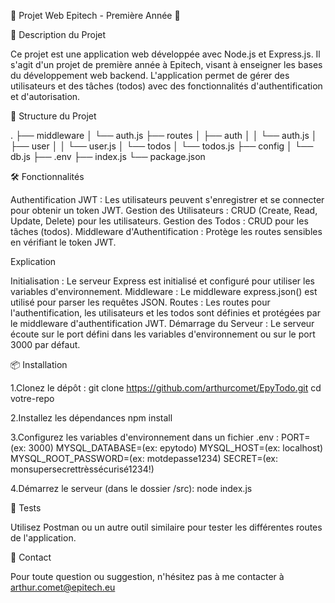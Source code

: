 🌟 Projet Web Epitech - Première Année 🌟



🚀 Description du Projet

Ce projet est une application web développée avec Node.js et Express.js. Il s'agit d'un projet de première année à Epitech, visant à 
enseigner les bases du développement web backend. L'application permet de gérer des utilisateurs et des tâches (todos) avec des fonctionnalités 
d'authentification et d'autorisation.

📂 Structure du Projet

.
├── middleware
│   └── auth.js
├── routes
│   ├── auth
│   │   └── auth.js
│   ├── user
│   │   └── user.js
│   └── todos
│       └── todos.js
├── config
│   └── db.js
├── .env
├── index.js
└── package.json


🛠️ Fonctionnalités

Authentification JWT : Les utilisateurs peuvent s'enregistrer et se connecter pour obtenir un token JWT.
Gestion des Utilisateurs : CRUD (Create, Read, Update, Delete) pour les utilisateurs.
Gestion des Todos : CRUD pour les tâches (todos).
Middleware d'Authentification : Protège les routes sensibles en vérifiant le token JWT.

Explication

Initialisation : Le serveur Express est initialisé et configuré pour utiliser les variables d'environnement.
Middleware : Le middleware express.json() est utilisé pour parser les requêtes JSON.
Routes : Les routes pour l'authentification, les utilisateurs et les todos sont définies et protégées par le middleware d'authentification JWT.
Démarrage du Serveur : Le serveur écoute sur le port défini dans les variables d'environnement ou sur le port 3000 par défaut.

📦 Installation

1.Clonez le dépôt :
git clone https://github.com/arthurcomet/EpyTodo.git
cd votre-repo

2.Installez les dépendances
npm install

3.Configurez les variables d'environnement dans un fichier .env :
PORT=(ex: 3000)
MYSQL_DATABASE=(ex: epytodo)
MYSQL_HOST=(ex: localhost)
MYSQL_ROOT_PASSWORD=(ex: motdepasse1234)
SECRET=(ex: monsupersecrettrèssécurisé1234!)

4.Démarrez le serveur (dans le dossier /src):
node index.js

🧪 Tests

Utilisez Postman ou un autre outil similaire pour tester les différentes routes de l'application.

📧 Contact

Pour toute question ou suggestion, n'hésitez pas à me contacter à
arthur.comet@epitech.eu
